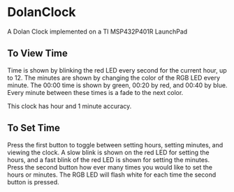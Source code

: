 # DolanClock
A Dolan Clock implemented on a TI MSP432P401R LaunchPad

## To View Time
Time is shown by blinking the red LED every second for the current hour, up to 12. The minutes are shown by changing the color of the RGB LED every minute. The 00:00 time is shown by green, 00:20 by red, and 00:40 by blue. Every minute between these times is a fade to the next color.

This clock has hour and 1 minute accuracy.

## To Set Time
Press the first button to toggle between setting hours, setting minutes, and viewing the clock. A slow blink is shown on the red LED for setting the hours, and a fast blink of the red LED is shown for setting the minutes. Press the second button how ever many times you would like to set the hours or minutes. The RGB LED will flash white for each time the second button is pressed.
